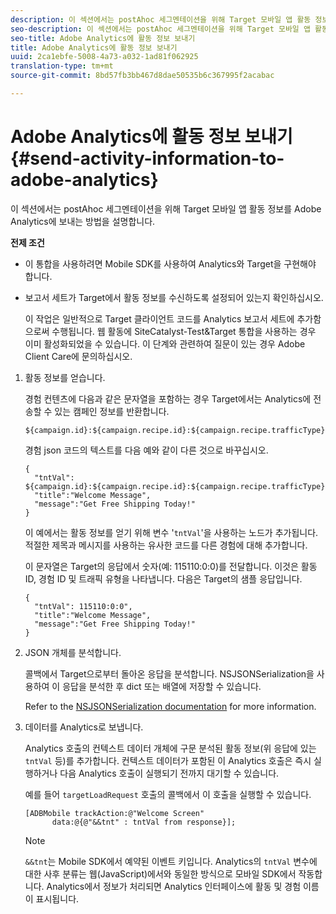 ```yaml
---
description: 이 섹션에서는 postAhoc 세그멘테이션을 위해 Target 모바일 앱 활동 정보를 Adobe Analytics에 보내는 방법을 설명합니다.
seo-description: 이 섹션에서는 postAhoc 세그멘테이션을 위해 Target 모바일 앱 활동 정보를 Adobe Analytics에 보내는 방법을 설명합니다.
seo-title: Adobe Analytics에 활동 정보 보내기
title: Adobe Analytics에 활동 정보 보내기
uuid: 2ca1ebfe-5008-4a73-a032-1ad81f062925
translation-type: tm+mt
source-git-commit: 8bd57fb3bb467d8dae50535b6c367995f2acabac

---
```



# Adobe Analytics에 활동 정보 보내기{#send-activity-information-to-adobe-analytics}

이 섹션에서는 postAhoc 세그멘테이션을 위해 Target 모바일 앱 활동 정보를 Adobe Analytics에 보내는 방법을 설명합니다.

**전제 조건**

* 이 통합을 사용하려면 Mobile SDK를 사용하여 Analytics와 Target을 구현해야 합니다.
* 보고서 세트가 Target에서 활동 정보를 수신하도록 설정되어 있는지 확인하십시오.

   이 작업은 일반적으로 Target 클라이언트 코드를 Analytics 보고서 세트에 추가함으로써 수행됩니다. 웹 활동에 SiteCatalyst-Test&amp;Target 통합을 사용하는 경우 이미 활성화되었을 수 있습니다. 이 단계와 관련하여 질문이 있는 경우 Adobe Client Care에 문의하십시오.

1. 활동 정보를 얻습니다.

   경험 컨텐츠에 다음과 같은 문자열을 포함하는 경우 Target에서는 Analytics에 전송할 수 있는 캠페인 정보를 반환합니다.

   ```
   ${campaign.id}:${campaign.recipe.id}:${campaign.recipe.trafficType}
   ```

   경험 json 코드의 텍스트를 다음 예와 같이 다른 것으로 바꾸십시오.

   ```
   { 
     "tntVal": ${campaign.id}:${campaign.recipe.id}:${campaign.recipe.trafficType}", 
     "title":"Welcome Message", 
     "message":"Get Free Shipping Today!" 
   }
   ```

   이 예에서는 활동 정보를 얻기 위해 변수 &#39;`tntVal`&#39;을 사용하는 노드가 추가됩니다. 적절한 제목과 메시지를 사용하는 유사한 코드를 다른 경험에 대해 추가합니다.

   이 문자열은 Target의 응답에서 숫자(예: 115110:0:0)를 전달합니다. 이것은 활동 ID, 경험 ID 및 트래픽 유형을 나타냅니다. 다음은 Target의 샘플 응답입니다.

   ```
   { 
     "tntVal": 115110:0:0", 
     "title":"Welcome Message", 
     "message":"Get Free Shipping Today!" 
   }
   ```

1. JSON 개체를 분석합니다.

   콜백에서 Target으로부터 돌아온 응답을 분석합니다. NSJSONSerialization을 사용하여 이 응답을 분석한 후 dict 또는 배열에 저장할 수 있습니다.

   Refer to the [NSJSONSerialization documentation](https://developer.apple.com/library/ios/documentation/Foundation/Reference/NSJSONSerialization_Class/#//apple_ref/occ/clm/NSJSONSerialization/JSONObjectWithData:options:error) for more information.
1. 데이터를 Analytics로 보냅니다.

   Analytics 호출의 컨텍스트 데이터 개체에 구문 분석된 활동 정보(위 응답에 있는 `tntVal` 등)를 추가합니다. 컨텍스트 데이터가 포함된 이 Analytics 호출은 즉시 실행하거나 다음 Analytics 호출이 실행되기 전까지 대기할 수 있습니다.

   예를 들어 `targetLoadRequest` 호출의 콜백에서 이 호출을 실행할 수 있습니다.

   ```
   [ADBMobile trackAction:@"Welcome Screen"  
         data:@{@"&&tnt" : tntVal from response}];
   ```

   >[!NOTE]
   >
   >`&&tnt`는 Mobile SDK에서 예약된 이벤트 키입니다. Analytics의 `tntVal` 변수에 대한 사후 분류는 웹(JavaScript)에서와 동일한 방식으로 모바일 SDK에서 작동합니다. Analytics에서 정보가 처리되면 Analytics 인터페이스에 활동 및 경험 이름이 표시됩니다.

